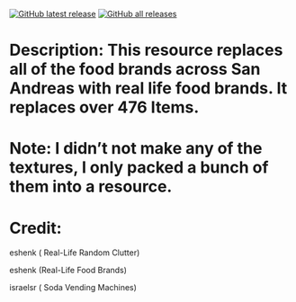 [![GitHub latest release](https://img.shields.io/github/downloads/Collaze/RealLifeBrands/latest/total?label=latest-release&logo=GitHub)](https://github.com/Collaze/RealLifeBrands/releases/latest)
[![GitHub all releases](https://img.shields.io/github/downloads/Collaze/RealLifeBrands/total?label=all-releases&logo=GitHub)](https://github.com/Collaze/RealLifeBrands/releases)

# Description: This resource replaces all of the food brands across San Andreas with real life food brands. It replaces over 476 Items.

# Note: I didn’t not make any of the textures, I only packed a bunch of them into a resource.

# Credit:

eshenk ( Real-Life Random Clutter)

eshenk (Real-Life Food Brands)

israelsr ( Soda Vending Machines)

